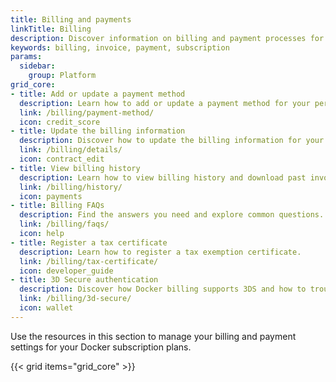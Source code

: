 ```yaml
---
title: Billing and payments
linkTitle: Billing
description: Discover information on billing and payment processes for Docker subscriptions.
keywords: billing, invoice, payment, subscription
params:
  sidebar:
    group: Platform
grid_core:
- title: Add or update a payment method
  description: Learn how to add or update a payment method for your personal account or organization.
  link: /billing/payment-method/
  icon: credit_score
- title: Update the billing information
  description: Discover how to update the billing information for your personal account or organization.
  link: /billing/details/
  icon: contract_edit
- title: View billing history
  description: Learn how to view billing history and download past invoices.
  link: /billing/history/
  icon: payments
- title: Billing FAQs
  description: Find the answers you need and explore common questions.
  link: /billing/faqs/
  icon: help
- title: Register a tax certificate
  description: Learn how to register a tax exemption certificate.
  link: /billing/tax-certificate/
  icon: developer_guide
- title: 3D Secure authentication
  description: Discover how Docker billing supports 3DS and how to troubleshoot potential issues.
  link: /billing/3d-secure/
  icon: wallet
---
```


Use the resources in this section to manage your billing and payment settings for your Docker subscription plans.

{{< grid items="grid_core" >}}
